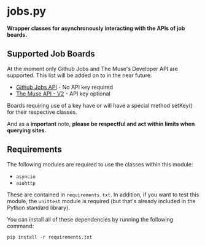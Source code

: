 # jobs.py
**Wrapper classes for asynchronously interacting with the APIs of job boards.**

## Supported Job Boards

At the moment only Github Jobs and The Muse's Developer API are supported. This list will be added on to in the near future.

* [Github Jobs API](https://jobs.github.com/api) - No API key required
* [The Muse API - V2](https://www.themuse.com/developers/api/v2) - API key optional

Boards requiring use of a key have or will have a special method setKey() for their respective classes.

And as a **important** note, **please be respectful and act within limits when querying sites.**

## Requirements

The following modules are required to use the classes within this module:

* `asyncio`
* `aiohttp`

These are contained in `requirements.txt`. In addition, if you want to test this module, the `unittest` module is required (but that's already included in the Python standard library).

You can install all of these dependencies by running the following command:

`pip install -r requirements.txt`




